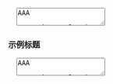 <pre class="layui-code" lay-options="{preview: true, text: {preview: '综合用法'}, layout: ['preview', 'code'], tools: ['full']}">
  <textarea>
AAA

<!-- @import layui -->
<script>
layui.use(function(){
  var MOD_NAME = layui.MOD_NAME;

  
});
</script>
  </textarea>
</pre>

<h3 id="demo-NAME" class="ws-anchor ws-bold">示例标题</h3>

<pre class="layui-code" lay-options="{preview: true, layout: ['preview', 'code'], tools: ['full']}">
  <textarea>
AAA

<!-- @import layui -->
<script>
layui.use(function(){
  var MOD_NAME = layui.MOD_NAME;

  
});
</script>
  </textarea>
</pre>